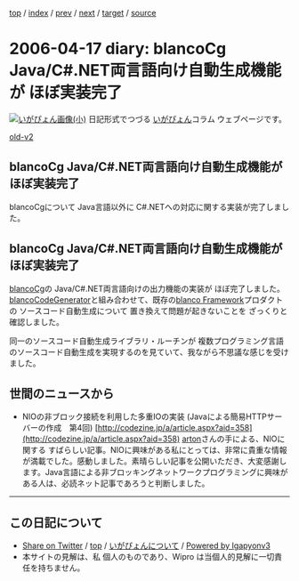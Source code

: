 [top](../index.html) 
 / [index](index.html) 
 / [prev](ig060415.html) 
 / [next](ig060419.html) 
 / [target](https://igapyon.github.io/diary/2006/ig060417.html) 
 / [source](https://github.com/igapyon/diary/blob/master/2006/ig060417.src.md) 

2006-04-17 diary: blancoCg Java/C#.NET両言語向け自動生成機能が ほぼ実装完了
=====================================================================================================
[![いがぴょん画像(小)](https://igapyon.github.io/diary/images/iga200306s.jpg "いがぴょん")](https://igapyon.github.io/diary/memo/memoigapyon.html) 日記形式でつづる [いがぴょん](https://igapyon.github.io/diary/memo/memoigapyon.html)コラム ウェブページです。

[old-v2](ig060417-orig.html)

## blancoCg Java/C#.NET両言語向け自動生成機能が ほぼ実装完了

blancoCgについて Java言語以外に C#.NETへの対応に関する実装が完了しました。


## blancoCg Java/C#.NET両言語向け自動生成機能が ほぼ実装完了

[blancoCg](http://www.igapyon.jp/blanco/blancocg.html)の Java/C#.NET両言語向けの出力機能の実装が ほぼ完了しました。[blancoCodeGenerator](http://www.igapyon.jp/blanco/blancodownload.html#blancoCodeGenerator)と組み合わせて、既存の[blanco Framework](http://www.igapyon.jp/blanco/blanco.ja.html)プロダクトの ソースコード自動生成について 置き換えて問題が起きないことを ざっくりと確認しました。

同一のソースコード自動生成ライブラリ・ルーチンが 複数プログラミング言語のソースコード自動生成を実現するのを見ていて、我ながら不思議な感じを受けました。

## 世間のニュースから

* NIOの非ブロック接続を利用した多重IOの実装 (Javaによる簡易HTTPサーバーの作成　第4回)
  [http://codezine.jp/a/article.aspx?aid=358](http://codezine.jp/a/article.aspx?aid=358)
  [arton](http://arton.no-ip.info/diary/)さんの手による、NIOに関する すばらしい記事。NIOに興味がある私にとっては、非常に貴重な情報が満載でした。感動しました。素晴らしい記事を公開いただき、大変感謝します。Java言語による非ブロッキングネットワークプログラミングに興味がある人は、必読ネット記事であろうと判断しました。


----------------------------------------------------------------------------------------------------

## この日記について

* [Share on Twitter](https://twitter.com/intent/tweet?hashtags=igapyon%2Cdiary%2C%E3%81%84%E3%81%8C%E3%81%B4%E3%82%87%E3%82%93&text=blancoCg+Java%2FC%23.NET%E4%B8%A1%E8%A8%80%E8%AA%9E%E5%90%91%E3%81%91%E8%87%AA%E5%8B%95%E7%94%9F%E6%88%90%E6%A9%9F%E8%83%BD%E3%81%8C+%E3%81%BB%E3%81%BC%E5%AE%9F%E8%A3%85%E5%AE%8C%E4%BA%86&url=https%3A%2F%2Figapyon.github.io%2Fdiary%2F2006%2Fig060417.html) / [top](../index.html) / [いがぴょんについて](https://igapyon.github.io/diary/memo/memoigapyon.html) / [Powered by Igapyonv3](https://github.com/igapyon/igapyonv3)
* 本サイトの見解は、私 個人のものであり、Wipro は当個人的見解に一切責任を持ちません。 
